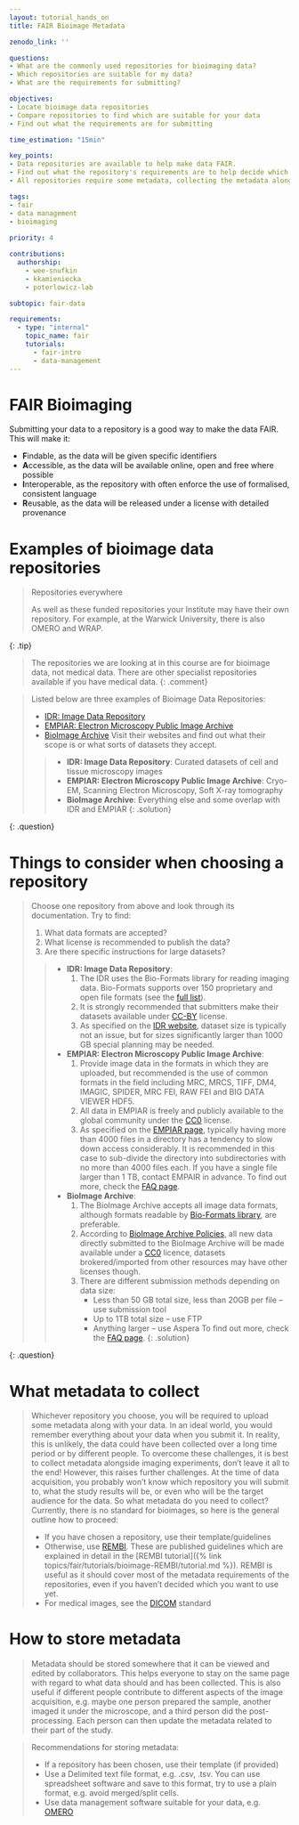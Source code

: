 ```yaml
---
layout: tutorial_hands_on
title: FAIR Bioimage Metadata

zenodo_link: ''

questions:
- What are the commonly used repositories for bioimaging data?
- Which repositories are suitable for my data?
- What are the requirements for submitting?

objectives:
- Locate bioimage data repositories
- Compare repositories to find which are suitable for your data
- Find out what the requirements are for submitting

time_estimation: "15min"

key_points:
- Data repositories are available to help make data FAIR.
- Find out what the repository's requirements are to help decide which is suitable for your data.
- All repositories require some metadata, collecting the metadata alongside data acquisition will make this process easier.

tags:
- fair
- data management
- bioimaging
  
priority: 4

contributions:
  authorship:
    - wee-snufkin
    - kkamieniecka
    - poterlowicz-lab

subtopic: fair-data

requirements:
  - type: "internal"
    topic_name: fair
    tutorials:
      - fair-intro
      - data-management
---
```


# FAIR Bioimaging

Submitting your data to a repository is a good way to make the data FAIR. This will make it:
- **F**indable, as the data will be given specific identifiers
- **A**ccessible, as the data will be available online, open and free where possible
-	**I**nteroperable, as the repository with often enforce the use of formalised, consistent language
-	**R**eusable, as the data will be released under a license with detailed provenance

# Examples of bioimage data repositories

> <tip-title>Repositories everywhere</tip-title>
>
> As well as these funded repositories your Institute may have their own repository. For example, at the Warwick University, there is also OMERO and WRAP.
> 
{: .tip}


> <comment-title></comment-title>
> The repositories we are looking at in this course are for bioimage data, not medical data. There are other specialist repositories available if you have medical data.
{: .comment}


> <question-title></question-title>
>
> Listed below are three examples of Bioimage Data Repositories:
> - [IDR: Image Data Repository](https://idr.openmicroscopy.org/)
> - [EMPIAR: Electron Microscopy Public Image Archive](https://www.ebi.ac.uk/empiar/)
> - [BioImage Archive](https://www.ebi.ac.uk/bioimage-archive/)
> Visit their websites and find out what their scope is or what sorts of datasets they accept.
>
> > <solution-title></solution-title>
> >
> > - **IDR: Image Data Repository**: Curated datasets of cell and tissue microscopy images
> > - **EMPIAR: Electron Microscopy Public Image Archive**: Cryo-EM, Scanning Electron Microscopy, Soft X-ray tomography
> > - **BioImage Archive**: Everything else and some overlap with IDR and EMPIAR
> {: .solution}
>
{: .question}

# Things to consider when choosing a repository

> <question-title></question-title>
>
> Choose one repository from above and look through its documentation. Try to find:
> 1. What data formats are accepted?
> 2. What license is recommended to publish the data?
> 3. Are there specific instructions for large datasets?
>
> > <solution-title></solution-title>
> >
> > - **IDR: Image Data Repository**:
> >   1. The IDR uses the Bio-Formats library for reading imaging data. Bio-Formats supports over 150 proprietary and open file formats (see the [full list](https://bio-formats.readthedocs.io/en/stable/supported-formats.html)).
> >   2. It is strongly recommended that submitters make their datasets available under [CC-BY](https://creativecommons.org/licenses/by/4.0/) license.
> >   3. As specified on the [IDR website](https://idr.openmicroscopy.org/about/submission.html), dataset size is typically not an issue, but for sizes significantly larger than 1000 GB special planning may be needed.
> > - **EMPIAR: Electron Microscopy Public Image Archive**:
> >   1. Provide image data in the formats in which they are uploaded, but recommended is the use of common formats in the field including MRC, MRCS, TIFF, DM4, IMAGIC, SPIDER, MRC FEI, RAW FEI and BIG DATA VIEWER HDF5. 
> >   2. All data in EMPIAR is freely and publicly available to the global community under the [CC0](https://creativecommons.org/share-your-work/public-domain/cc0/) license.
> >   3. As specified on the [EMPIAR page](https://www.ebi.ac.uk/empiar/deposition/manual/#manIntro), typically having more than 4000 files in a directory has a tendency to slow down access considerably. It is recommended in this case to sub-divide the directory into subdirectories with no more than 4000 files each. If you have a single file larger than 1 TB, contact EMPAIR in advance.
> >      To find out more, check the [FAQ page](https://www.ebi.ac.uk/empiar/faq).
> > - **BioImage Archive**:
> >   1. The BioImage Archive accepts all image data formats, although formats readable by [Bio-Formats library](https://bio-formats.readthedocs.io/en/stable/supported-formats.html), are preferable.
> >   2. According to [BioImage Archive Policies](https://www.ebi.ac.uk/bioimage-archive/help-policies/), all new data directly submitted to the BioImage Archive will be made available under a [CC0](https://creativecommons.org/share-your-work/public-domain/cc0/) licence, datasets brokered/imported from other resources may have other licenses though.
> >   3. There are different submission methods depending on data size:
> >      - Less than 50 GB total size, less than 20GB per file – use submission tool
> >      - Up to 1TB total size – use FTP
> >      - Anything larger – use Aspera
> >      To find out more, check the [FAQ page](https://www.ebi.ac.uk/bioimage-archive/help-faq/).
> {: .solution}
>
{: .question}


# What metadata to collect

> Whichever repository you choose, you will be required to upload some metadata along with your data. In an ideal world, you would remember everything about your data when you submit it. In reality, this is unlikely, the data could have been collected over a long time period or by different people. To overcome these challenges, it is best to collect metadata alongside imaging experiments, don’t leave it all to the end!
However, this raises further challenges. At the time of data acquisition, you probably won’t know which repository you will submit to, what the study results will be, or even who will be the target audience for the data. So what metadata do you need to collect?
> Currently, there is no standard for bioimages, so here is the general outline how to proceed:
> - If you have chosen a repository, use their template/guidelines
> - Otherwise, use [REMBI](https://www.nature.com/articles/s41592-021-01166-8). These are published guidelines which are explained in detail in the [REMBI tutorial]({% link topics/fair/tutorials/bioimage-REMBI/tutorial.md %}). REMBI is useful as it should cover most of the metadata requirements of the repositories, even if you haven’t decided which you want to use yet.
> - For medical images, see the [DICOM](https://www.dicomstandard.org/) standard

# How to store metadata

> Metadata should be stored somewhere that it can be viewed and edited by collaborators. This helps everyone to stay on the same page with regard to what data should and has been collected. This is also useful if different people contribute to different aspects of the image acquisition, e.g. maybe one person prepared the sample, another imaged it under the microscope, and a third person did the post-processing. Each person can then update the metadata related to their part of the study.

> Recommendations for storing metadata:
> - If a repository has been chosen, use their template (if provided)
> - Use a Delimited text file format, e.g. .csv, .tsv. You can use spreadsheet software and save to this format, try to use a plain format, e.g. avoid merged/split cells.
> -  Use data management software suitable for your data, e.g. [OMERO](https://www.openmicroscopy.org/omero/)

